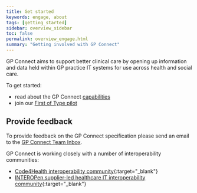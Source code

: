 ```yaml
---
title: Get started
keywords: engage, about
tags: [getting_started]
sidebar: overview_sidebar
toc: false
permalink: overview_engage.html
summary: "Getting involved with GP Connect"
---
```


GP Connect aims to support better clinical care by opening up information and data held within GP practice IT systems for use across health and social care.

To get started:

- read about the GP Connect [capabilities](overview_priority_capabilities.html)
- join our [First of Type pilot](overview_first_of_type.html)

## Provide feedback

To provide feedback on the GP Connect specification please send an email to the [GP Connect Team Inbox](mailto://gpconnect@nhs.net).

GP Connect is working closely with a number of interoperability communities:

- [Code4Health interoperability community](https://code4health.org/communities/interoperability){:target="_blank"}
- [INTEROPen supplier-led healthcare IT interoperability community](http://www.interopen.org/){:target="_blank"}

